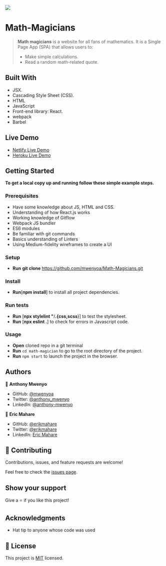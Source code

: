 ![](https://img.shields.io/badge/Microverse-blueviolet)
# Math-Magicians
> **Math magicians** is a website for all fans of mathematics. It is a Single Page App (SPA) that allows users to:
> - Make simple calculations.
> - Read a random math-related quote.

## Built With

- JSX.
- Cascading Style Sheet (CSS).
- HTML
- JavaScript
- Front-end library: React.
- webpack
- Barbel

## Live Demo

- [Netlify Live Demo](https://euphonious-froyo-3103bc.netlify.app)
- [Heroku Live Demo](https://math-magicians-mwenyoa.herokuapp.com/)
## Getting Started
**To get a local copy up and running follow these simple example steps.**

### Prerequisites
- Have some knowledge about JS, HTML and CSS.
- Understanding of how React.js works
- Working knowledge of Gitflow
- Webpack JS bundler
- ES6 modules 
- Be familiar with git commands
- Basics understanding of Linters
- Using Medium-fidelity wireframes to create a UI

### Setup
- **Run** **git clone** https://github.com/mwenyoa/Math-Magicians.git

### Install
- **Run**[**npm install**] to install all project dependencies.

### Run tests

- **Run** [**npx stylelint "**/**.{css,scss**}] to test the stylesheet.
- **Run** [**npx eslint .**] to check for errors in Javascript code.

### Usage
 - **Open** cloned repo in a git terminal
 - **Run** ```cd math-magician``` to go to the root directory of the project.
 - **Run** ```npm start``` to launch the project in the browser.
 
## Authors

👤 **Anthony Mwenyo**

- GitHub: [@mwenyoa](https://github.com/mwenyoa)
- Twitter: [@anthony_mwenyo](https://twitter.com/anthony_mwenyo)
- LinkedIn: [@anthony-mwenyo](https://www.linkedin.com/in/anthony-mwenyo)

👤 **Eric Mahare**

- GitHub: [@erikmahare](https://github.com/ericmahare)
- Twitter: [@erikmahare](https://twitter.com/erikmahare)
- LinkedIn: [Eric Mahare](https://www.linkedin.com/in/eric-mahare-358944183?lipi=urn%3Ali%3Apage%3Ad_flagship3_profile_view_base_contact_details%3BGc83LPvtSs%2BW8o55aCNPKw%3D%3D)

## 🤝 Contributing

Contributions, issues, and feature requests are welcome!

Feel free to check the [issues page](../../issues/).

## Show your support

Give a ⭐️ if you like this project!

## Acknowledgments

- Hat tip to anyone whose code was used

## 📝 License

This project is [MIT](./MIT.md) licensed.
